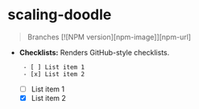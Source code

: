 # scaling-doodle
> Branches
[![NPM version][npm-image]][npm-url]

- **Checklists:** Renders GitHub-style checklists.
   ```
    - [ ] List item 1
    - [x] List item 2
   ```
    - [ ] List item 1
    - [x] List item 2
